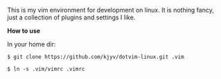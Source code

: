 This is my vim environment for development on linux. It is nothing fancy,
just a collection of plugins and settings I like.

**How to use**

In your home dir:

` $ git clone https://github.com/kjyv/dotvim-linux.git .vim `

` $ ln -s .vim/vimrc .vimrc `
